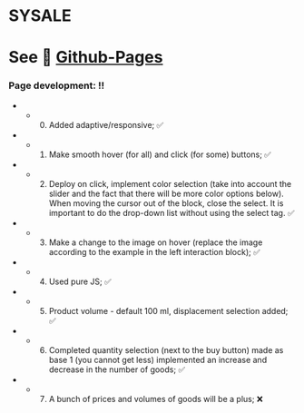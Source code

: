 # SYSALE

# See :link: [Github-Pages](https://maksym-rozhko.github.io/SYSALE/build/)
 
### Page development: :bangbang:
  * - 0. Added adaptive/responsive; :white_check_mark:
  * - 1. Make smooth hover (for all) and click (for some) buttons; :white_check_mark:
  * - 2. Deploy on click, implement color selection (take into account the slider and the fact that there will be more color options below). When moving the cursor out of the block, close the select. It is important to do the drop-down list without using the select tag. :white_check_mark:
  * - 3. Make a change to the image on hover (replace the image according to the example in the left interaction block); :white_check_mark:
  * - 4. Used pure JS; :white_check_mark:
  * - 5. Product volume - default 100 ml, displacement selection added; :white_check_mark:
  * - 6. Completed quantity selection (next to the buy button) made as base 1 (you cannot get less) implemented an increase and decrease in the number of goods; :white_check_mark:
  * - 7. A bunch of prices and volumes of goods will be a plus; :x:
  
  
 
  
  

